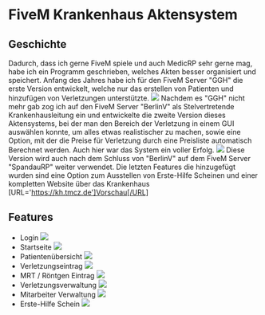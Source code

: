# FiveM Krankenhaus Aktensystem
## Geschichte
Dadurch, dass ich gerne FiveM spiele und auch MedicRP sehr gerne mag, habe ich ein Programm geschrieben, welches Akten besser organisiert und speichert. Anfang des Jahres habe ich für den FiveM Server "GGH" die erste Version entwickelt, welche nur das erstellen von Patienten und hinzufügen von Verletzungen unterstützte.
![](https://themarcraft.de/images/aktensystem/v1.png)
Nachdem es "GGH" nicht mehr gab zog ich auf den FiveM Server "BerlinV" als Stelvertretende Krankenhausleitung ein und entwickelte die zweite Version dieses Aktensystems, bei der man den Bereich der Verletzung in einem GUI auswählen konnte, um alles etwas realistischer zu machen, sowie eine Option, mit der die Preise für Verletzung durch eine Preisliste automatisch Berechnet werden. Auch hier war das System ein voller Erfolg.
![](https://themarcraft.de/images/aktensystem/verletzung.png)
Diese Version wird auch nach dem Schluss von "BerlinV" auf dem FiveM Server "SpandauRP" weiter verwendet. Die letzten Features die hinzugefügt wurden sind eine Option zum Ausstellen von Erste-Hilfe Scheinen und einer kompletten Website über das Krankenhaus [URL='https://kh.tmcz.de']Vorschau[/URL]

## Features
* Login
![](https://themarcraft.de/images/aktensystem/login.png)
* Startseite
![](https://themarcraft.de/images/aktensystem/home.png)
* Patientenübersicht
![](https://themarcraft.de/images/aktensystem/akten.png)
* Verletzungseintrag
![](https://themarcraft.de/images/aktensystem/verletzung.png)
* MRT / Röntgen Eintrag
![](https://themarcraft.de/images/aktensystem/mrt.png)
* Verletzungsverwaltung
![](https://themarcraft.de/images/aktensystem/verletzungen.png)
* Mitarbeiter Verwaltung
![](https://themarcraft.de/images/aktensystem/mitarbeiter.png)
* Erste-Hilfe Schein
![](https://themarcraft.de/images/aktensystem/erstehilfe.png)